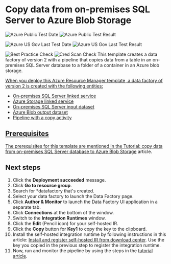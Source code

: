 # Copy data from on-premises SQL Server to Azure Blob Storage

![Azure Public Test Date](https://azurequickstartsservice.blob.core.windows.net/badges/101-data-factory-v2-onprem-sql-to-blob-copy/PublicLastTestDate.svg)
![Azure Public Test Result](https://azurequickstartsservice.blob.core.windows.net/badges/101-data-factory-v2-onprem-sql-to-blob-copy/PublicDeployment.svg)

![Azure US Gov Last Test Date](https://azurequickstartsservice.blob.core.windows.net/badges/101-data-factory-v2-onprem-sql-to-blob-copy/FairfaxLastTestDate.svg)
![Azure US Gov Last Test Result](https://azurequickstartsservice.blob.core.windows.net/badges/101-data-factory-v2-onprem-sql-to-blob-copy/FairfaxDeployment.svg)

![Best Practice Check](https://azurequickstartsservice.blob.core.windows.net/badges/101-data-factory-v2-onprem-sql-to-blob-copy/BestPracticeResult.svg)
![Cred Scan Check](https://azurequickstartsservice.blob.core.windows.net/badges/101-data-factory-v2-onprem-sql-to-blob-copy/CredScanResult.svg)
This template creates a data factory of version 2 with a pipeline that copies
data from a table in an on-premises SQL Server database to a folder of a
container in an Azure blob storage.

<a href="https://portal.azure.com/#create/Microsoft.Template/uri/https%3A%2F%2Fraw.githubusercontent.com%2FAzure%2Fazure-quickstart-templates%2Fmaster%2F101-data-factory-v2-blob-to-sql-copy%2Fazuredeploy.json" target="_blank">


<a href="http://armviz.io/#/?load=https%3A%2F%2Fraw.githubusercontent.com%2FAzure%2Fazure-quickstart-templates%2Fmaster%2F101-data-factory-v2-blob-to-sql-copy" target="_blank">

When you deploy this Azure Resource Manager template, a data factory of version
2 is created with the following entities:

- On-premises SQL Server linked service
- Azure Storage linked service
- On-premises SQL Server input dataset
- Azure Blob output dataset
- Pipeline with a copy activity

## Prerequisites

The prerequisites for this template are mentioned in the
[Tutorial: copy data from on-premises SQL Server database to Azure Blob Storage](https://docs.microsoft.com/en-us/azure/data-factory/tutorial-hybrid-copy-portal#prerequisites)
article.

## Next steps

1. Click the **Deployment succeeded** message.
2. Click **Go to resource group**.
3. Search for \*datafactory that's created.
4. Select your data factory to launch the Data Factory page.
5. Click **Author & Monitor** to launch the Data Factory UI application in a
   separate tab.
6. Click **Connections** at the bottom of the window.
7. Switch to the **Integration Runtimes** window.
8. Click the **Edit** (Pencil icon) for your self-hosted IR.
9. Click the **Copy** button for **Key1** to copy the key to the clipboard.
10. Install the self-hosted integration runtime by following instructions in
    this article:
    [Install and register self-hosted IR from download center](https://docs.microsoft.com/en-us/azure/data-factory/create-self-hosted-integration-runtime#install-and-register-self-hosted-ir-from-download-center).
    Use the key you copied in the previous step to register the integration
    runtime.
11. Now, run and monitor the pipeline by using the steps in the
    [tutorial article](https://docs.microsoft.com/en-us/azure/data-factory/tutorial-hybrid-copy-portal#trigger-a-pipeline-run).
